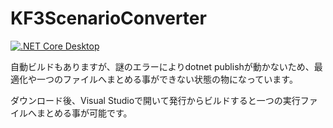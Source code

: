 # KF3ScenarioConverter

[![.NET Core Desktop](https://github.com/maa123/KF3ScenarioConverter/actions/workflows/dotnet-build.yml/badge.svg)](https://github.com/maa123/KF3ScenarioConverter/actions/workflows/dotnet-build.yml)

自動ビルドもありますが、謎のエラーによりdotnet publishが動かないため、最適化や一つのファイルへまとめる事ができない状態の物になっています。

ダウンロード後、Visual Studioで開いて発行からビルドすると一つの実行ファイルへまとめる事が可能です。
